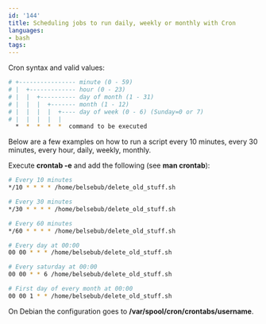 ```yaml
---
id: '144'
title: Scheduling jobs to run daily, weekly or monthly with Cron
languages:
- bash
tags:
---
```

Cron syntax and valid values:


```bash
# +---------------- minute (0 - 59)
# |  +------------- hour (0 - 23)
# |  |  +---------- day of month (1 - 31)
# |  |  |  +------- month (1 - 12)
# |  |  |  |  +---- day of week (0 - 6) (Sunday=0 or 7)
# |  |  |  |  |
  *  *  *  *  *  command to be executed
```
    

Below are a few examples on how to run a script every 10 minutes, every 30 minutes, every hour, daily, weekly, monthly.

Execute **crontab -e** and add the following (see **man crontab**):


```bash
# Every 10 minutes
*/10 * * * * /home/belsebub/delete_old_stuff.sh

# Every 30 minutes
*/30 * * * * /home/belsebub/delete_old_stuff.sh

# Every 60 minutes
*/60 * * * * /home/belsebub/delete_old_stuff.sh

# Every day at 00:00
00 00 * * * /home/belsebub/delete_old_stuff.sh

# Every saturday at 00:00
00 00 * * 6 /home/belsebub/delete_old_stuff.sh

# First day of every month at 00:00
00 00 1 * * /home/belsebub/delete_old_stuff.sh
```
    

On Debian the configuration goes to **/var/spool/cron/crontabs/username**.

